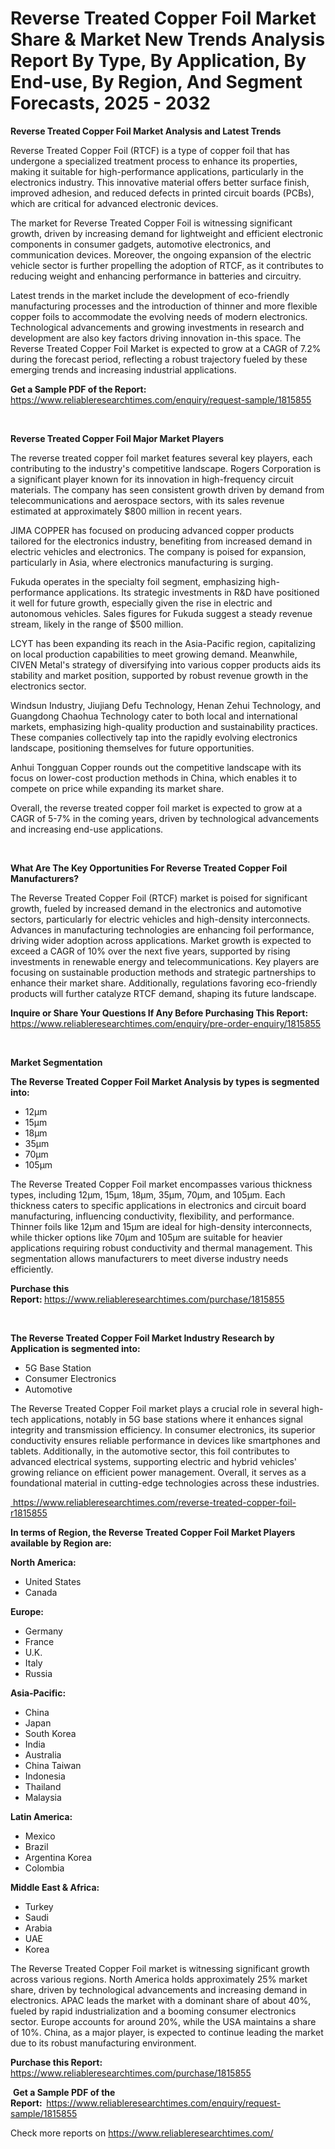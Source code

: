 <p><h1>Reverse Treated Copper Foil Market Share & Market New Trends Analysis Report By Type, By Application, By End-use, By Region, And Segment Forecasts, 2025 - 2032</h1></p><p><strong>Reverse Treated Copper Foil Market Analysis and Latest Trends</strong></p>
<p><p>Reverse Treated Copper Foil (RTCF) is a type of copper foil that has undergone a specialized treatment process to enhance its properties, making it suitable for high-performance applications, particularly in the electronics industry. This innovative material offers better surface finish, improved adhesion, and reduced defects in printed circuit boards (PCBs), which are critical for advanced electronic devices. </p><p>The market for Reverse Treated Copper Foil is witnessing significant growth, driven by increasing demand for lightweight and efficient electronic components in consumer gadgets, automotive electronics, and communication devices. Moreover, the ongoing expansion of the electric vehicle sector is further propelling the adoption of RTCF, as it contributes to reducing weight and enhancing performance in batteries and circuitry.</p><p>Latest trends in the market include the development of eco-friendly manufacturing processes and the introduction of thinner and more flexible copper foils to accommodate the evolving needs of modern electronics. Technological advancements and growing investments in research and development are also key factors driving innovation in-this space. The Reverse Treated Copper Foil Market is expected to grow at a CAGR of 7.2% during the forecast period, reflecting a robust trajectory fueled by these emerging trends and increasing industrial applications.</p></p>
<p><strong>Get a Sample PDF of the Report:&nbsp;</strong> <a href="https://www.reliableresearchtimes.com/enquiry/request-sample/1815855?utm_campaign=3187&utm_medium=2&utm_source=Github&utm_content=ia&utm_term=01042025&utm_id=reverse-treated-copper-foil">https://www.reliableresearchtimes.com/enquiry/request-sample/1815855</a></p>
<p>&nbsp;</p>
<p><strong>Reverse Treated Copper Foil Major Market Players</strong></p>
<p><p>The reverse treated copper foil market features several key players, each contributing to the industry's competitive landscape. Rogers Corporation is a significant player known for its innovation in high-frequency circuit materials. The company has seen consistent growth driven by demand from telecommunications and aerospace sectors, with its sales revenue estimated at approximately $800 million in recent years.</p><p>JIMA COPPER has focused on producing advanced copper products tailored for the electronics industry, benefiting from increased demand in electric vehicles and electronics. The company is poised for expansion, particularly in Asia, where electronics manufacturing is surging.</p><p>Fukuda operates in the specialty foil segment, emphasizing high-performance applications. Its strategic investments in R&D have positioned it well for future growth, especially given the rise in electric and autonomous vehicles. Sales figures for Fukuda suggest a steady revenue stream, likely in the range of $500 million.</p><p>LCYT has been expanding its reach in the Asia-Pacific region, capitalizing on local production capabilities to meet growing demand. Meanwhile, CIVEN Metal's strategy of diversifying into various copper products aids its stability and market position, supported by robust revenue growth in the electronics sector.</p><p>Windsun Industry, Jiujiang Defu Technology, Henan Zehui Technology, and Guangdong Chaohua Technology cater to both local and international markets, emphasizing high-quality production and sustainability practices. These companies collectively tap into the rapidly evolving electronics landscape, positioning themselves for future opportunities.</p><p>Anhui Tongguan Copper rounds out the competitive landscape with its focus on lower-cost production methods in China, which enables it to compete on price while expanding its market share.</p><p>Overall, the reverse treated copper foil market is expected to grow at a CAGR of 5-7% in the coming years, driven by technological advancements and increasing end-use applications.</p></p>
<p>&nbsp;</p>
<p><strong>What Are The Key Opportunities For Reverse Treated Copper Foil Manufacturers?</strong></p>
<p><p>The Reverse Treated Copper Foil (RTCF) market is poised for significant growth, fueled by increased demand in the electronics and automotive sectors, particularly for electric vehicles and high-density interconnects. Advances in manufacturing technologies are enhancing foil performance, driving wider adoption across applications. Market growth is expected to exceed a CAGR of 10% over the next five years, supported by rising investments in renewable energy and telecommunications. Key players are focusing on sustainable production methods and strategic partnerships to enhance their market share. Additionally, regulations favoring eco-friendly products will further catalyze RTCF demand, shaping its future landscape.</p></p>
<p><strong>Inquire or Share Your Questions If Any Before Purchasing This Report:</strong> <a href="https://www.reliableresearchtimes.com/enquiry/pre-order-enquiry/1815855?utm_campaign=3187&utm_medium=2&utm_source=Github&utm_content=ia&utm_term=01042025&utm_id=reverse-treated-copper-foil">https://www.reliableresearchtimes.com/enquiry/pre-order-enquiry/1815855</a></p>
<p>&nbsp;</p>
<p><strong>Market Segmentation</strong></p>
<p><strong>The Reverse Treated Copper Foil Market Analysis by types is segmented into:</strong></p>
<p><ul><li>12μm</li><li>15μm</li><li>18μm</li><li>35μm</li><li>70μm</li><li>105μm</li></ul></p>
<p><p>The Reverse Treated Copper Foil market encompasses various thickness types, including 12μm, 15μm, 18μm, 35μm, 70μm, and 105μm. Each thickness caters to specific applications in electronics and circuit board manufacturing, influencing conductivity, flexibility, and performance. Thinner foils like 12μm and 15μm are ideal for high-density interconnects, while thicker options like 70μm and 105μm are suitable for heavier applications requiring robust conductivity and thermal management. This segmentation allows manufacturers to meet diverse industry needs efficiently.</p></p>
<p><strong>Purchase this Report:&nbsp;</strong><a href="https://www.reliableresearchtimes.com/purchase/1815855?utm_campaign=3187&utm_medium=2&utm_source=Github&utm_content=ia&utm_term=01042025&utm_id=reverse-treated-copper-foil">https://www.reliableresearchtimes.com/purchase/1815855</a></p>
<p>&nbsp;</p>
<p><strong>The Reverse Treated Copper Foil Market Industry Research by Application is segmented into:</strong></p>
<p><ul><li>5G Base Station</li><li>Consumer Electronics</li><li>Automotive</li></ul></p>
<p><p>The Reverse Treated Copper Foil market plays a crucial role in several high-tech applications, notably in 5G base stations where it enhances signal integrity and transmission efficiency. In consumer electronics, its superior conductivity ensures reliable performance in devices like smartphones and tablets. Additionally, in the automotive sector, this foil contributes to advanced electrical systems, supporting electric and hybrid vehicles' growing reliance on efficient power management. Overall, it serves as a foundational material in cutting-edge technologies across these industries.</p></p>
<p><a href="https://www.reliableresearchtimes.com/reverse-treated-copper-foil-r1815855?utm_campaign=3187&utm_medium=2&utm_source=Github&utm_content=ia&utm_term=01042025&utm_id=reverse-treated-copper-foil">&nbsp;https://www.reliableresearchtimes.com/reverse-treated-copper-foil-r1815855</a></p>
<p><strong>In terms of Region, the Reverse Treated Copper Foil Market Players available by Region are:</strong></p>
<p>
    <p> <strong> North America: </strong>
        <ul>
            <li>United States</li>
            <li>Canada</li>
        </ul>
        </p> 
    <p> <strong> Europe: </strong>
        <ul>
            <li>Germany</li>
            <li>France</li>
            <li>U.K.</li>
            <li>Italy</li>
            <li>Russia</li>
        </ul>
        </p> 
    <p> <strong> Asia-Pacific: </strong>
        <ul>
            <li>China</li>
            <li>Japan</li>
            <li>South Korea</li>
            <li>India</li>
            <li>Australia</li>
            <li>China Taiwan</li>
            <li>Indonesia</li>
            <li>Thailand</li>
            <li>Malaysia</li>
        </ul>
        </p> 
    <p> <strong> Latin America: </strong>
        <ul>
            <li>Mexico</li>
            <li>Brazil</li>
            <li>Argentina Korea</li>
            <li>Colombia</li>
        </ul>
        </p> 
    <p> <strong> Middle East & Africa: </strong>
        <ul>
            <li>Turkey</li>
            <li>Saudi</li>
            <li>Arabia</li>
            <li>UAE</li>
            <li>Korea</li>
        </ul>
    </p>
    </p>
<p><p>The Reverse Treated Copper Foil market is witnessing significant growth across various regions. North America holds approximately 25% market share, driven by technological advancements and increasing demand in electronics. APAC leads the market with a dominant share of about 40%, fueled by rapid industrialization and a booming consumer electronics sector. Europe accounts for around 20%, while the USA maintains a share of 10%. China, as a major player, is expected to continue leading the market due to its robust manufacturing environment.</p></p>
<p><strong>Purchase this Report: </strong><a href="https://www.reliableresearchtimes.com/purchase/1815855?utm_campaign=3187&utm_medium=2&utm_source=Github&utm_content=ia&utm_term=01042025&utm_id=reverse-treated-copper-foil">https://www.reliableresearchtimes.com/purchase/1815855</a></p>
<p>&nbsp;<strong>Get a Sample PDF of the Report:&nbsp;&nbsp;</strong><a href="https://www.reliableresearchtimes.com/enquiry/request-sample/1815855?utm_campaign=3187&utm_medium=2&utm_source=Github&utm_content=ia&utm_term=01042025&utm_id=reverse-treated-copper-foil">https://www.reliableresearchtimes.com/enquiry/request-sample/1815855</a></p>
<p><strong></strong></p>
<p>Check more reports on <a href="https://www.reliableresearchtimes.com/?utm_campaign=3187&utm_medium=2&utm_source=Github&utm_content=ia&utm_term=01042025&utm_id=reverse-treated-copper-foil">https://www.reliableresearchtimes.com/</a></p>